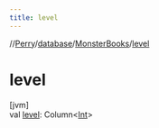 ```yaml
---
title: level
---
```

//[Perry](../../../index.html)/[database](../index.html)/[MonsterBooks](index.html)/[level](level.html)



# level



[jvm]\
val [level](level.html): Column<[Int](https://kotlinlang.org/api/latest/jvm/stdlib/kotlin/-int/index.html)>




